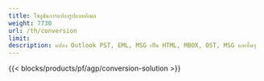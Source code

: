 ```yaml
---
title: โซลูชันการแปลงรูปแบบอีเมล 
weight: 7730
url: /th/conversion
limit: 
description: แปลง Outlook PST, EML, MSG เป็น HTML, MBOX, OST, MSG และอื่นๆ
---
```


{{< blocks/products/pf/agp/conversion-solution >}} 